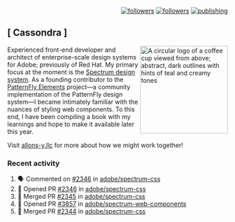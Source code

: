 <p align="right"><a rel="me" href="https://front-end.social/@castastrophe">
    <img alt="followers" title="Follow me on Mastodon" src="https://img.shields.io/mastodon/follow/109297102751309835?domain=https%3A%2F%2Ffront-end.social&label=Follow&logo=mastodon&logoColor=white&style=for-the-badge&labelColor=008080&color=006969"/></a>
  <a href="https://codepen.io/castastrophe/">
    <img alt="followers" title="Follow me on CodePen" src="https://img.shields.io/badge/16-1?color=640464&labelColor=7c007c&style=for-the-badge&logo=codepen&label=Follow"/></a>
<a href="https://castastrophe.medium.com/">
    <img alt="publishing" title="View articles on Medium" src="https://img.shields.io/badge/107-1?color=666&labelColor=444&label=subscribe&logo=medium&logoColor=white&style=for-the-badge"/></a>
</p>

## [&nbsp;Cassondra&nbsp;]

<img align="right" src="https://github-production-user-asset-6210df.s3.amazonaws.com/1840295/253016758-ba468774-1cd3-42c2-8f43-947b5eeb5edf.png" height="200" alt="A circular logo of a coffee cup viewed from above; abstract, dark outlines with hints of teal and creamy tones">

Experienced front-end developer and architect of enterprise-scale design systems for Adobe; previously of Red Hat. My primary focus at the moment is the [Spectrum design system](https://github.com/adobe/spectrum-css). As a founding contributor to the [PatternFly&nbsp;Elements](https://github.com/patternfly/patternfly-elements) project&mdash;a community implementation of the PatternFly design system&mdash;I became intimately familiar with the nuances of styling web components. To this end, I have been compiling a book with my learnings and hope to make it available later this year.

Visit [allons-y.llc](http://allons-y.llc/) for more about how we might work together!

### Recent activity

<!--START_SECTION:activity-->
1. 🗣 Commented on [#2346](https://github.com/adobe/spectrum-css/pull/2346#issuecomment-1843673555) in [adobe/spectrum-css](https://github.com/adobe/spectrum-css)
2. 💪 Opened PR [#2346](https://github.com/adobe/spectrum-css/pull/2346) in [adobe/spectrum-css](https://github.com/adobe/spectrum-css)
3. 🎉 Merged PR [#2345](https://github.com/adobe/spectrum-css/pull/2345) in [adobe/spectrum-css](https://github.com/adobe/spectrum-css)
4. 💪 Opened PR [#3857](https://github.com/adobe/spectrum-web-components/pull/3857) in [adobe/spectrum-web-components](https://github.com/adobe/spectrum-web-components)
5. 🎉 Merged PR [#2344](https://github.com/adobe/spectrum-css/pull/2344) in [adobe/spectrum-css](https://github.com/adobe/spectrum-css)
<!--END_SECTION:activity-->
